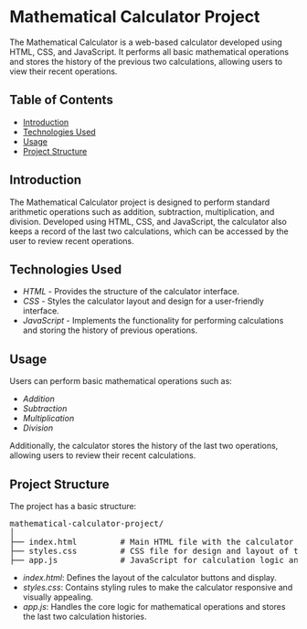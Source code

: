 # Mathematical Calculator Project

The Mathematical Calculator is a web-based calculator developed using HTML, CSS, and JavaScript. It performs all basic mathematical operations and stores the history of the previous two calculations, allowing users to view their recent operations.

## Table of Contents

- [Introduction](#introduction)
- [Technologies Used](#technologies-used)
- [Usage](#usage)
- [Project Structure](#project-structure)

## Introduction

The Mathematical Calculator project is designed to perform standard arithmetic operations such as addition, subtraction, multiplication, and division. Developed using HTML, CSS, and JavaScript, the calculator also keeps a record of the last two calculations, which can be accessed by the user to review recent operations.

## Technologies Used

- *HTML* - Provides the structure of the calculator interface.
- *CSS* - Styles the calculator layout and design for a user-friendly interface.
- *JavaScript* - Implements the functionality for performing calculations and storing the history of previous operations.
  
## Usage

Users can perform basic mathematical operations such as:
- *Addition*
- *Subtraction* 
- *Multiplication*
- *Division*

Additionally, the calculator stores the history of the last two operations, allowing users to review their recent calculations.
  
## Project Structure

The project has a basic structure:

<Pre>
mathematical-calculator-project/
│
├── index.html         # Main HTML file with the calculator structure
├── styles.css         # CSS file for design and layout of the calculator
├── app.js             # JavaScript for calculation logic and history tracking
</Pre>

- *index.html*: Defines the layout of the calculator buttons and display.
- *styles.css*: Contains styling rules to make the calculator responsive and visually appealing.
- *app.js*: Handles the core logic for mathematical operations and stores the last two calculation histories.
